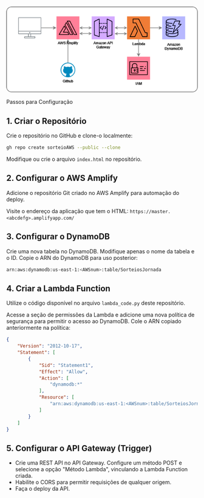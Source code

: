 ![AWS Architecture](aws_dynamo_amplify.png)


Passos para Configuração
## 1. Criar o Repositório
Crie o repositório no GitHub e clone-o localmente:

```bash
gh repo create sorteioAWS --public --clone
```

Modifique ou crie o arquivo `index.html` no repositório.

## 2. Configurar o AWS Amplify
Adicione o repositório Git criado no AWS Amplify para automação do deploy.

Visite o endereço da aplicação que tem o HTML: `https://master.<abcdefg>.amplifyapp.com/`

## 3. Configurar o DynamoDB
Crie uma nova tabela no DynamoDB. Modifique apenas o nome da tabela e o ID.
Copie o ARN do DynamoDB para uso posterior:

```bash
arn:aws:dynamodb:us-east-1:<AWSnum>:table/SorteiosJornada
```

## 4. Criar a Lambda Function
Utilize o código disponível no arquivo `lambda_code.py` deste repositório.

Acesse a seção de permissões da Lambda e adicione uma nova política de segurança para permitir o acesso ao DynamoDB. Cole o ARN copiado anteriormente na política:

```json
{
    "Version": "2012-10-17",
    "Statement": [
        {
            "Sid": "Statement1",
            "Effect": "Allow",
            "Action": [
                "dynamodb:*"
            ],
            "Resource": [
                "arn:aws:dynamodb:us-east-1:<AWSnum>:table/SorteiosJornada"
            ]
        }
    ]
}
```

## 5. Configurar o API Gateway (Trigger)
- Crie uma REST API no API Gateway.
Configure um método POST e selecione a opção "Método Lambda", vinculando a Lambda Function criada.
- Habilite o CORS para permitir requisições de qualquer origem.
- Faça o deploy da API.
